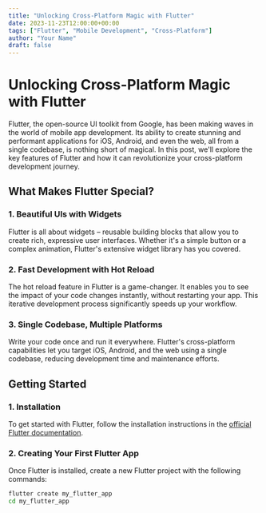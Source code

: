 ```yaml
---
title: "Unlocking Cross-Platform Magic with Flutter"
date: 2023-11-23T12:00:00+00:00
tags: ["Flutter", "Mobile Development", "Cross-Platform"]
author: "Your Name"
draft: false
---
```


# Unlocking Cross-Platform Magic with Flutter

Flutter, the open-source UI toolkit from Google, has been making waves in the world of mobile app development. Its ability to create stunning and performant applications for iOS, Android, and even the web, all from a single codebase, is nothing short of magical. In this post, we'll explore the key features of Flutter and how it can revolutionize your cross-platform development journey.

## What Makes Flutter Special?

### **1. Beautiful UIs with Widgets**

Flutter is all about widgets – reusable building blocks that allow you to create rich, expressive user interfaces. Whether it's a simple button or a complex animation, Flutter's extensive widget library has you covered.

### **2. Fast Development with Hot Reload**

The hot reload feature in Flutter is a game-changer. It enables you to see the impact of your code changes instantly, without restarting your app. This iterative development process significantly speeds up your workflow.

### **3. Single Codebase, Multiple Platforms**

Write your code once and run it everywhere. Flutter's cross-platform capabilities let you target iOS, Android, and the web using a single codebase, reducing development time and maintenance efforts.

## Getting Started

### **1. Installation**

To get started with Flutter, follow the installation instructions in the [official Flutter documentation](https://flutter.dev/docs/get-started/install).

### **2. Creating Your First Flutter App**

Once Flutter is installed, create a new Flutter project with the following commands:

```bash
flutter create my_flutter_app
cd my_flutter_app
```
